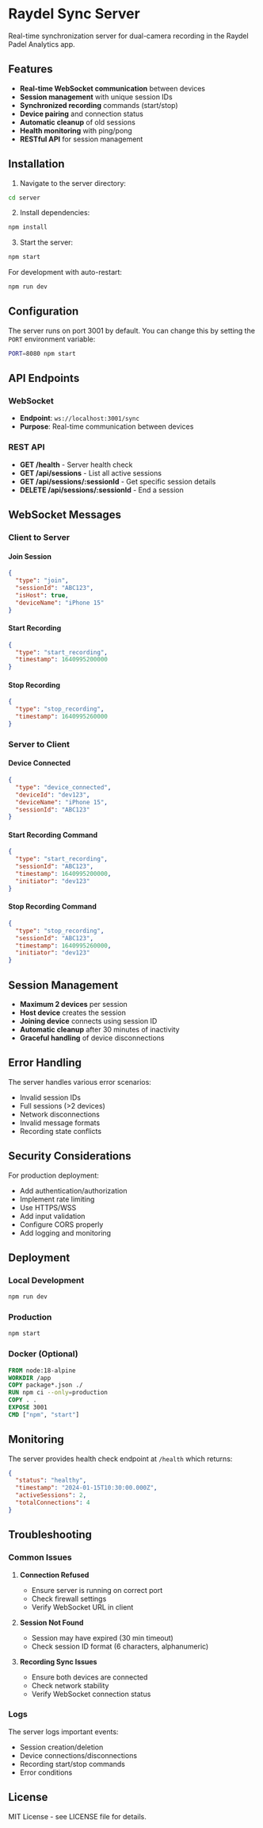 # Raydel Sync Server

Real-time synchronization server for dual-camera recording in the Raydel Padel Analytics app.

## Features

- **Real-time WebSocket communication** between devices
- **Session management** with unique session IDs
- **Synchronized recording** commands (start/stop)
- **Device pairing** and connection status
- **Automatic cleanup** of old sessions
- **Health monitoring** with ping/pong
- **RESTful API** for session management

## Installation

1. Navigate to the server directory:
```bash
cd server
```

2. Install dependencies:
```bash
npm install
```

3. Start the server:
```bash
npm start
```

For development with auto-restart:
```bash
npm run dev
```

## Configuration

The server runs on port 3001 by default. You can change this by setting the `PORT` environment variable:

```bash
PORT=8080 npm start
```

## API Endpoints

### WebSocket
- **Endpoint**: `ws://localhost:3001/sync`
- **Purpose**: Real-time communication between devices

### REST API
- **GET /health** - Server health check
- **GET /api/sessions** - List all active sessions
- **GET /api/sessions/:sessionId** - Get specific session details
- **DELETE /api/sessions/:sessionId** - End a session

## WebSocket Messages

### Client to Server

#### Join Session
```json
{
  "type": "join",
  "sessionId": "ABC123",
  "isHost": true,
  "deviceName": "iPhone 15"
}
```

#### Start Recording
```json
{
  "type": "start_recording",
  "timestamp": 1640995200000
}
```

#### Stop Recording
```json
{
  "type": "stop_recording",
  "timestamp": 1640995260000
}
```

### Server to Client

#### Device Connected
```json
{
  "type": "device_connected",
  "deviceId": "dev123",
  "deviceName": "iPhone 15",
  "sessionId": "ABC123"
}
```

#### Start Recording Command
```json
{
  "type": "start_recording",
  "sessionId": "ABC123",
  "timestamp": 1640995200000,
  "initiator": "dev123"
}
```

#### Stop Recording Command
```json
{
  "type": "stop_recording",
  "sessionId": "ABC123",
  "timestamp": 1640995260000,
  "initiator": "dev123"
}
```

## Session Management

- **Maximum 2 devices** per session
- **Host device** creates the session
- **Joining device** connects using session ID
- **Automatic cleanup** after 30 minutes of inactivity
- **Graceful handling** of device disconnections

## Error Handling

The server handles various error scenarios:
- Invalid session IDs
- Full sessions (>2 devices)
- Network disconnections
- Invalid message formats
- Recording state conflicts

## Security Considerations

For production deployment:
- Add authentication/authorization
- Implement rate limiting
- Use HTTPS/WSS
- Add input validation
- Configure CORS properly
- Add logging and monitoring

## Deployment

### Local Development
```bash
npm run dev
```

### Production
```bash
npm start
```

### Docker (Optional)
```dockerfile
FROM node:18-alpine
WORKDIR /app
COPY package*.json ./
RUN npm ci --only=production
COPY . .
EXPOSE 3001
CMD ["npm", "start"]
```

## Monitoring

The server provides health check endpoint at `/health` which returns:
```json
{
  "status": "healthy",
  "timestamp": "2024-01-15T10:30:00.000Z",
  "activeSessions": 2,
  "totalConnections": 4
}
```

## Troubleshooting

### Common Issues

1. **Connection Refused**
   - Ensure server is running on correct port
   - Check firewall settings
   - Verify WebSocket URL in client

2. **Session Not Found**
   - Session may have expired (30 min timeout)
   - Check session ID format (6 characters, alphanumeric)

3. **Recording Sync Issues**
   - Ensure both devices are connected
   - Check network stability
   - Verify WebSocket connection status

### Logs

The server logs important events:
- Session creation/deletion
- Device connections/disconnections
- Recording start/stop commands
- Error conditions

## License

MIT License - see LICENSE file for details.